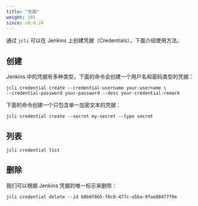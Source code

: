 ```yaml
---
title: "凭据"
weight: 101
since: v0.0.24
---
```


通过 `jcli` 可以在 Jenkins 上创建凭据（Credentials），下面介绍使用方法。

## 创建

Jenkins 中的凭据有多种类型，下面的命令会创建一个用户名和密码类型的凭据：

```
jcli credential create --credential-username your-username \
--credential-password your-password --desc your-credential-remark
```

下面的命令创建一个只包含单一加密文本的凭据：

`jcli credential create --secret my-secret --type secret`

## 列表

`jcli credential list`

## 删除

我们可以根据 Jenkins 凭据的唯一标示来删除：

`jcli credential delete --id b0b0f865-f0c0-477c-a5ba-9fae88477f9e`
